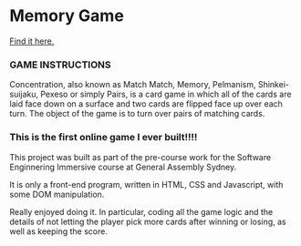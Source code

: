 # Memory Game

[Find it here.](https://anapgsilva.github.io/memory_game/)


### GAME INSTRUCTIONS

Concentration, also known as Match Match, Memory, Pelmanism, Shinkei-suijaku, Pexeso or simply Pairs, is a card game in which all of the cards are laid face down on a surface and two cards are flipped face up over each turn. The object of the game is to turn over pairs of matching cards.


### This is the first online game I ever built!!!!

This project was built as part of the pre-course work for the Software Enginnering Immersive course at General Assembly Sydney.

It is only a front-end program, written in HTML, CSS and Javascript, with some DOM manipulation.

Really enjoyed doing it. In particular, coding all the game logic and the details of not letting the player pick more cards after winning or losing, as well as keeping the score.
